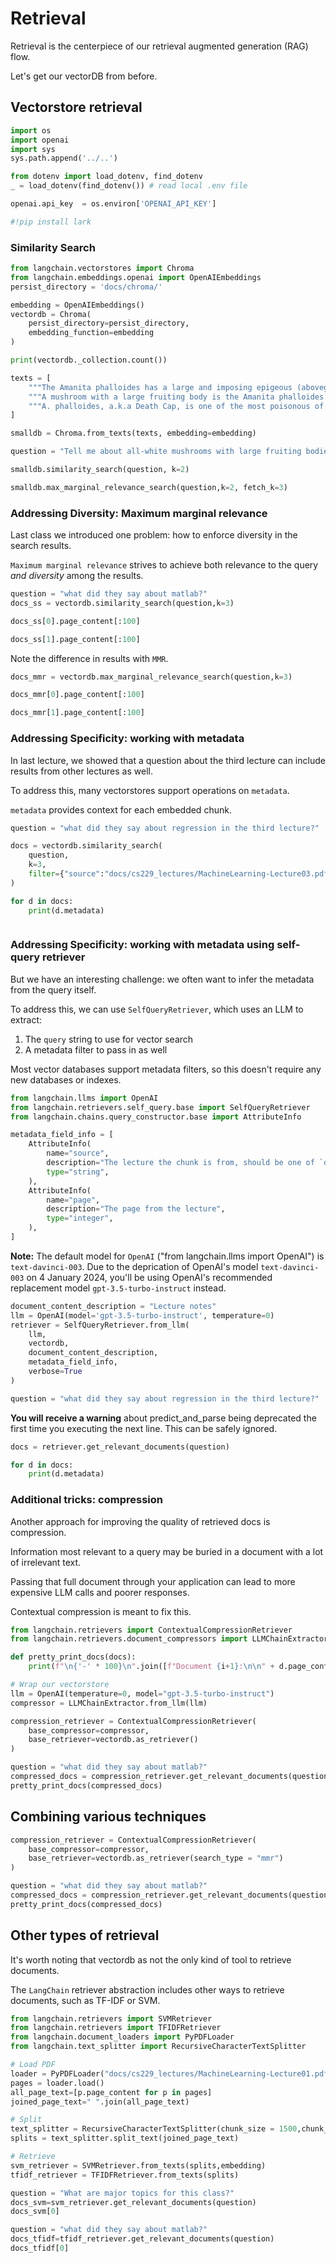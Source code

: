 # Retrieval

Retrieval is the centerpiece of our retrieval augmented generation (RAG) flow. 

Let's get our vectorDB from before.

## Vectorstore retrieval



```python
import os
import openai
import sys
sys.path.append('../..')

from dotenv import load_dotenv, find_dotenv
_ = load_dotenv(find_dotenv()) # read local .env file

openai.api_key  = os.environ['OPENAI_API_KEY']
```


```python
#!pip install lark
```

### Similarity Search


```python
from langchain.vectorstores import Chroma
from langchain.embeddings.openai import OpenAIEmbeddings
persist_directory = 'docs/chroma/'
```


```python
embedding = OpenAIEmbeddings()
vectordb = Chroma(
    persist_directory=persist_directory,
    embedding_function=embedding
)
```


```python
print(vectordb._collection.count())
```


```python
texts = [
    """The Amanita phalloides has a large and imposing epigeous (aboveground) fruiting body (basidiocarp).""",
    """A mushroom with a large fruiting body is the Amanita phalloides. Some varieties are all-white.""",
    """A. phalloides, a.k.a Death Cap, is one of the most poisonous of all known mushrooms.""",
]
```


```python
smalldb = Chroma.from_texts(texts, embedding=embedding)
```


```python
question = "Tell me about all-white mushrooms with large fruiting bodies"
```


```python
smalldb.similarity_search(question, k=2)
```


```python
smalldb.max_marginal_relevance_search(question,k=2, fetch_k=3)
```

### Addressing Diversity: Maximum marginal relevance

Last class we introduced one problem: how to enforce diversity in the search results.
 
`Maximum marginal relevance` strives to achieve both relevance to the query *and diversity* among the results.


```python
question = "what did they say about matlab?"
docs_ss = vectordb.similarity_search(question,k=3)
```


```python
docs_ss[0].page_content[:100]
```


```python
docs_ss[1].page_content[:100]
```

Note the difference in results with `MMR`.


```python
docs_mmr = vectordb.max_marginal_relevance_search(question,k=3)
```


```python
docs_mmr[0].page_content[:100]
```


```python
docs_mmr[1].page_content[:100]
```

### Addressing Specificity: working with metadata

In last lecture, we showed that a question about the third lecture can include results from other lectures as well.

To address this, many vectorstores support operations on `metadata`.

`metadata` provides context for each embedded chunk.


```python
question = "what did they say about regression in the third lecture?"
```


```python
docs = vectordb.similarity_search(
    question,
    k=3,
    filter={"source":"docs/cs229_lectures/MachineLearning-Lecture03.pdf"}
)
```


```python
for d in docs:
    print(d.metadata)
```


```python

```

### Addressing Specificity: working with metadata using self-query retriever

But we have an interesting challenge: we often want to infer the metadata from the query itself.

To address this, we can use `SelfQueryRetriever`, which uses an LLM to extract:
 
1. The `query` string to use for vector search
2. A metadata filter to pass in as well

Most vector databases support metadata filters, so this doesn't require any new databases or indexes.


```python
from langchain.llms import OpenAI
from langchain.retrievers.self_query.base import SelfQueryRetriever
from langchain.chains.query_constructor.base import AttributeInfo
```


```python
metadata_field_info = [
    AttributeInfo(
        name="source",
        description="The lecture the chunk is from, should be one of `docs/cs229_lectures/MachineLearning-Lecture01.pdf`, `docs/cs229_lectures/MachineLearning-Lecture02.pdf`, or `docs/cs229_lectures/MachineLearning-Lecture03.pdf`",
        type="string",
    ),
    AttributeInfo(
        name="page",
        description="The page from the lecture",
        type="integer",
    ),
]
```

**Note:** The default model for `OpenAI` ("from langchain.llms import OpenAI") is `text-davinci-003`. Due to the deprication of OpenAI's model `text-davinci-003` on 4 January 2024, you'll be using OpenAI's recommended replacement model `gpt-3.5-turbo-instruct` instead.


```python
document_content_description = "Lecture notes"
llm = OpenAI(model='gpt-3.5-turbo-instruct', temperature=0)
retriever = SelfQueryRetriever.from_llm(
    llm,
    vectordb,
    document_content_description,
    metadata_field_info,
    verbose=True
)
```


```python
question = "what did they say about regression in the third lecture?"
```

**You will receive a warning** about predict_and_parse being deprecated the first time you executing the next line. This can be safely ignored.


```python
docs = retriever.get_relevant_documents(question)
```


```python
for d in docs:
    print(d.metadata)
```

### Additional tricks: compression

Another approach for improving the quality of retrieved docs is compression.

Information most relevant to a query may be buried in a document with a lot of irrelevant text. 

Passing that full document through your application can lead to more expensive LLM calls and poorer responses.

Contextual compression is meant to fix this. 


```python
from langchain.retrievers import ContextualCompressionRetriever
from langchain.retrievers.document_compressors import LLMChainExtractor
```


```python
def pretty_print_docs(docs):
    print(f"\n{'-' * 100}\n".join([f"Document {i+1}:\n\n" + d.page_content for i, d in enumerate(docs)]))

```


```python
# Wrap our vectorstore
llm = OpenAI(temperature=0, model="gpt-3.5-turbo-instruct")
compressor = LLMChainExtractor.from_llm(llm)
```


```python
compression_retriever = ContextualCompressionRetriever(
    base_compressor=compressor,
    base_retriever=vectordb.as_retriever()
)
```


```python
question = "what did they say about matlab?"
compressed_docs = compression_retriever.get_relevant_documents(question)
pretty_print_docs(compressed_docs)
```

## Combining various techniques


```python
compression_retriever = ContextualCompressionRetriever(
    base_compressor=compressor,
    base_retriever=vectordb.as_retriever(search_type = "mmr")
)
```


```python
question = "what did they say about matlab?"
compressed_docs = compression_retriever.get_relevant_documents(question)
pretty_print_docs(compressed_docs)
```

## Other types of retrieval

It's worth noting that vectordb as not the only kind of tool to retrieve documents. 

The `LangChain` retriever abstraction includes other ways to retrieve documents, such as TF-IDF or SVM.


```python
from langchain.retrievers import SVMRetriever
from langchain.retrievers import TFIDFRetriever
from langchain.document_loaders import PyPDFLoader
from langchain.text_splitter import RecursiveCharacterTextSplitter
```


```python
# Load PDF
loader = PyPDFLoader("docs/cs229_lectures/MachineLearning-Lecture01.pdf")
pages = loader.load()
all_page_text=[p.page_content for p in pages]
joined_page_text=" ".join(all_page_text)

# Split
text_splitter = RecursiveCharacterTextSplitter(chunk_size = 1500,chunk_overlap = 150)
splits = text_splitter.split_text(joined_page_text)

```


```python
# Retrieve
svm_retriever = SVMRetriever.from_texts(splits,embedding)
tfidf_retriever = TFIDFRetriever.from_texts(splits)
```


```python
question = "What are major topics for this class?"
docs_svm=svm_retriever.get_relevant_documents(question)
docs_svm[0]
```


```python
question = "what did they say about matlab?"
docs_tfidf=tfidf_retriever.get_relevant_documents(question)
docs_tfidf[0]
```


```python

```
